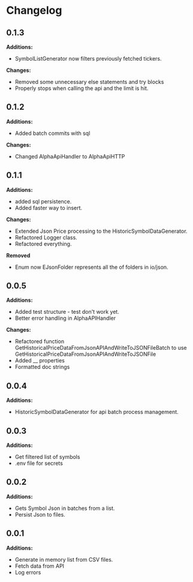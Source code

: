# Changelog

## 0.1.3

**Additions:**

- SymbolListGenerator now filters previously fetched tickers.


**Changes:**
- Removed some unnecessary else statements and try blocks
- Properly stops when calling the api and the limit is hit.
  
## 0.1.2

**Additions:**

- Added batch commits with sql
  
**Changes:**
- Changed AlphaApiHandler to AlphaApiHTTP
## 0.1.1

**Additions:**

- added sql persistence.
- Added faster way to insert.
  
**Changes:**
- Extended Json Price processing to the HistoricSymbolDataGenerator.
- Refactored Logger class.
- Refactored everything.
  
**Removed**
- Enum now EJsonFolder represents all the of folders in io/json.
## 0.0.5

**Additions:**

- Added test structure - test don't work yet.
- Better error handling in AlphaAPIHandler

**Changes:**

- Refactored function GetHistoricalPriceDataFromJsonAPIAndWriteToJSONFileBatch to use GetHistoricalPriceDataFromJsonAPIAndWriteToJSONFile
- Added \_\_ properties
- Formatted doc strings

## 0.0.4

**Additions:**

- HistoricSymbolDataGenerator for api batch process management.

## 0.0.3

**Additions:**

- Get filtered list of symbols
- .env file for secrets

## 0.0.2

**Additions:**

- Gets Symbol Json in batches from a list.
- Persist Json to files.

## 0.0.1

**Additions:**

- Generate in memory list from CSV files.
- Fetch data from API
- Log errors
